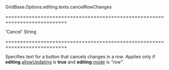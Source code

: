 <!--id-->GridBase.Options.editing.texts.cancelRowChanges<!--/id-->
===========================================================================
<!--default-->'Cancel'<!--/default-->
<!--type-->String<!--/type-->
===========================================================================

<!--shortDescription-->
Specifies text for a button that cancels changes in a row. Applies only if **editing**.[allowUpdating]({basewidgetpath}/Configuration/editing/#allowUpdating) is **true** and **editing**.[mode]({basewidgetpath}/Configuration/editing/#mode) is *"row"*.
<!--/shortDescription-->

<!--fullDescription-->

<!--/fullDescription-->